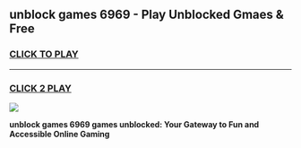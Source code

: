 
## unblock games 6969 - Play Unblocked Gmaes & Free
<h3>
<a href="https://premium.freeplayer.one?title=unblock_games_6969&ref=20F">CLICK TO PLAY</a></h3>
<hr>

<h3>
<a href="https://premium.freeplayer.one?title=unblock_games_6969&ref=20F">CLICK 2 PLAY</a>
  
</h3>

<a href="https://premium.freeplayer.one?title=unblock_games_6969&ref=20F/"><img src="https://clearcache.store/games.png"></a>


**unblock games 6969 games unblocked: Your Gateway to Fun and Accessible Online Gaming**

